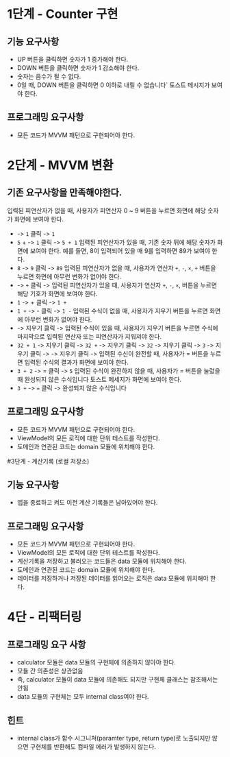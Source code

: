 # 1단계 - Counter 구현
## 기능 요구사항
- UP 버튼을 클릭하면 숫자가 1 증가해야 한다.
- DOWN 버튼을 클릭하면 숫자가 1 감소해야 한다.
- 숫자는 음수가 될 수 없다.
- 0일 때, DOWN 버튼을 클릭하면 0 이하로 내릴 수 없습니다` 토스트 메시지가 보여야 한다.
## 프로그래밍 요구사항
- 모든 코드가 MVVM 패턴으로 구현되어야 한다.

# 2단계 - MVVM 변환
## 기존 요구사항을 만족해야한다.
입력된 피연산자가 없을 때, 사용자가 피연산자 0 ~ 9 버튼을 누르면 화면에 해당 숫자가 화면에 보여야 한다.
-  -> `1` 클릭 -> `1`
- `5` + -> `1` 클릭 -> `5 + 1`
입력된 피연산자가 있을 때, 기존 숫자 뒤에 해당 숫자가 화면에 보여야 한다. 예를 들면, 8이 입력되어 있을 때 9를 입력하면 89가 보여야 한다.
- `8` -> `9` 클릭 -> `89`
입력된 피연산자가 없을 때, 사용자가 연산자 `+`, `-`, `×`, `÷` 버튼을 누르면 화면에 아무런 변화가 없어야 한다.
-  -> `+` 클릭 ->
입력된 피연산자가 있을 때, 사용자가 연산자 `+`, `-`, `×`,  버튼을 누르면 해당 기호가 화면에 보여야 한다.
- `1` -> + 클릭 -> `1 +`
- `1 +` -> - 클릭 -> `1 -`
입력된 수식이 없을 때, 사용자가 지우기 버튼을 누르면 화면에 아무런 변화가 없어야 한다.
-  -> 지우기 클릭 ->
입력된 수식이 있을 때, 사용자가 지우기 버튼을 누르면 수식에 마지막으로 입력된 연산자 또는 피연산자가 지워져야 한다.
- `32 + 1` -> 지우기 클릭 -> `32 +` -> 지우기 클릭 -> `32` -> 지우기 클릭 -> `3` -> 지우기 클릭 ->  -> 지우기 클릭 ->
입력된 수신이 완전할 때, 사용자가 = 버튼을 누르면 입력된 수식의 결과가 화면에 보여야 한다.
- `3 + 2` -> = 클릭 -> `5`
입력된 수식이 완전하지 않을 때, 사용자가 = 버튼을 눌렀을 때 완성되지 않은 수식입니다 토스트 메세지가 화면에 보여야 한다.
- `3 +` -> `=` 클릭 -> 완성되지 않은 수식입니다

## 프로그래밍 요구사항
- 모든 코드가 MVVM 패턴으로 구현되어야 한다.
- ViewModel의 모든 로직에 대한 단위 테스트를 작성한다.
- 도메인과 연관된 코드는 domain 모듈에 위치해야 한다.

#3단계 - 계산기록 (로컬 저장소)
## 기능 요구사항
- 앱을 종료하고 켜도 이전 계산 기록들은 남아있어야 한다.

## 프로그래밍 요구사항
- 모든 코드가 MVVM 패턴으로 구현되어야 한다.
- ViewModel의 모든 로직에 대한 단위 테스트를 작성한다.
- 계산기록을 저장하고 불러오는 코드들은 data 모듈에 위치해야 한다.
- 도메인과 연관된 코드는 domain 모듈에 위치해야 한다.
- 데이터를 저장하거나 저장된 데이터를 읽어오는 로직은 data 모듈에 위치해야 한다.

# 4단 - 리팩터링
## 프로그래밍 요구 사항
- calculator 모듈은 data 모듈의 구현체에 의존하지 않아야 한다.
- 모듈 간 의존성은 상관없음
- 즉, calculator 모듈이 data 모듈에 의존해도 되지만 구현체 클래스는 참조해서는 안됨
- data 모듈의 구현체는 모두 internal class여야 한다.

## 힌트
- internal class가 함수 시그니쳐(paramter type, return type)로 노출되지만 않으면 구현체를 반환해도 컴파일 에러가 발생하지 않는다.
